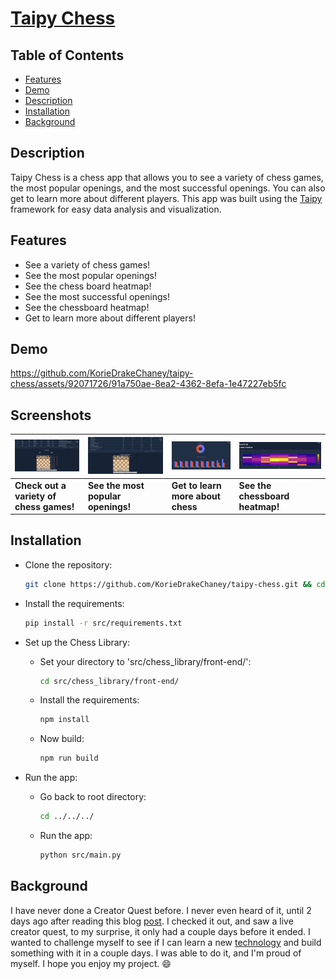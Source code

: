 # [Taipy Chess](https://quine.sh/repo/KorieDrakeChaney-taipy-chess-772526368)

## Table of Contents

- [Features](#features)
- [Demo](#demo)
- [Description](#description)
- [Installation](#installation)
- [Background](#background)

## Description

Taipy Chess is a chess app that allows you to see a variety of chess games, the most popular openings, and the most successful openings. You can also get to learn more about different players. This app was built using the [Taipy](https://taipy.io) framework for easy data analysis and visualization.

## Features

- See a variety of chess games!
- See the most popular openings!
- See the chess board heatmap!
- See the most successful openings!
- See the chessboard heatmap!
- Get to learn more about different players!

## Demo

https://github.com/KorieDrakeChaney/taipy-chess/assets/92071726/91a750ae-8ea2-4362-8efa-1e47227eb5fc

## Screenshots

| ![games](assets/games.png)              | ![openings](assets/openings.png)   | ![stats](assets/stats.png)        | ![chessboard_heatmap](assets/chessboard_heatmap.png) |
| --------------------------------------- | ---------------------------------- | --------------------------------- | ---------------------------------------------------- |
| **Check out a variety of chess games!** | **See the most popular openings!** | **Get to learn more about chess** | **See the chessboard heatmap!**                      |

## Installation

- Clone the repository:

  ```bash
  git clone https://github.com/KorieDrakeChaney/taipy-chess.git && cd taipy-chess
  ```

- Install the requirements:

  ```bash
  pip install -r src/requirements.txt
  ```

- Set up the Chess Library:

  - Set your directory to 'src/chess_library/front-end/':

    ```bash
    cd src/chess_library/front-end/
    ```

  - Install the requirements:

    ```bash
    npm install
    ```

  - Now build:
    ```bash
    npm run build
    ```

- Run the app:

  - Go back to root directory:

    ```bash
    cd ../../../
    ```

  - Run the app:
    ```bash
    python src/main.py
    ```

## Background

I have never done a Creator Quest before. I never even heard of it, until 2 days ago after reading this blog [post](https://medium.com/@bap_16778/5-achievable-side-hustles-for-developers-946c7cad1ff2). I checked it out, and saw a live creator quest, to my surprise, it only had a couple days before it ended. I wanted to challenge myself to see if I can learn a new [technology](https://taipy.io) and build something with it in a couple days. I was able to do it, and I'm proud of myself. I hope you enjoy my project. :smile:
